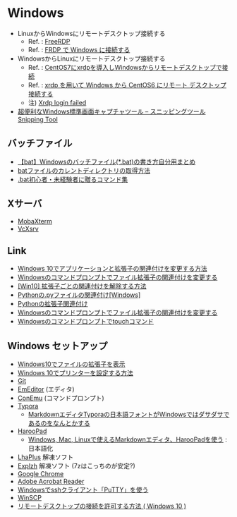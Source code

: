 
# Windows


* LinuxからWindowsにリモートデスクトップ接続する
  * Ref. : [FreeRDP](https://github.com/FreeRDP/FreeRDP)
  * Ref. : [FRDP で Windows に接続する](https://www.server-world.info/query?os=CentOS_7&p=x&f=5)
* WindowsからLinuxにリモートデスクトップ接続する
  * Ref. : [CentOS7にxrdpを導入しWindowsからリモートデスクトップで接続](https://qiita.com/shinoere/items/35793d9c6155145cb37c)
  * Ref. : [xrdp を用いて Windows から CentOS6 にリモート デスクトップ接続する](https://kogelog.com/2014/09/23/20140923-02/)
   * 注) [Xrdp login failed](https://askubuntu.com/questions/773626/xrdp-login-failed)
 * [超便利なWindows標準画面キャプチャツール – スニッピングツール Snipping Tool](http://techblog.ecstudio.jp/tech-tips/snipping-tool.html)

## バッチファイル

* [【bat】Windowsのバッチファイル(*.bat)の書き方自分用まとめ](https://qiita.com/sksmnagisa/items/8c4c1788af44cc1dc63a)
* [batファイルのカレントディレクトリの取得方法](https://qiita.com/shinichiro106/items/efb5052ef5fb8138c26d)
* [.bat初心者・未経験者に贈るコマンド集](https://qiita.com/sawa_tsuka/items/4432263ef34418175fa9)

## Xサーバ

* [MobaXterm](https://mobaxterm.mobatek.net/)
* [VcXsrv](https://sourceforge.net/projects/vcxsrv/ )

## Link

* [Windows 10でアプリケーションと拡張子の関連付けを変更する方法](https://121ware.com/qasearch/1007/app/servlet/relatedqa?QID=018054)
* [Windowsのコマンドプロンプトでファイル拡張子の関連付けを変更する](http://www.atmarkit.co.jp/ait/articles/0701/27/news021.html)
* [[Win10] 拡張子ごとの関連付けを解除する方法](https://shnk38.com/pc/how-to-win/win10-ext-association/)
* [Pythonの.pyファイルの関連付け[Windows]](http://cartman0.hatenablog.com/entry/2016/04/11/153733)
* [Pythonの拡張子関連付け](http://crape.org/tips/programming/91-python-assoc.html)
* [Windowsのコマンドプロンプトでファイル拡張子の関連付けを変更する](http://www.atmarkit.co.jp/ait/articles/0701/27/news021.html)
* [Windowsのコマンドプロンプトでtouchコマンド](https://qiita.com/Hiroki_M/items/ffac4383baac1c03adc0)

## Windows セットアップ

* [Windows10でファイルの拡張子を表示](http://qa.nifty.com/cs/catalog/faq_nqa/qid_15385/1.htm)
* [Windows 10でプリンターを設定する方法](https://121ware.com/qasearch/1007/app/servlet/relatedqa?QID=018177)
* [Git](Git.md)
* [EmEditor](https://jp.emeditor.com/download/) (エディタ)
* [ConEmu](https://conemu.github.io/)  (コマンドプロンプト)
* [Typora](https://typora.io/)
   * [MarkdownエディタTyporaの日本語フォントがWindowsではダサダサであるのをなんとかする](https://qiita.com/kouichi-c-nakamura/items/45947bcbc954ea611593)
* [HarooPad](http://pad.haroopress.com/)
   * [Windows, Mac, Linuxで使えるMarkdownエディタ、HarooPadを使う](https://qiita.com/shohei909/items/f33a6cace1c83bf36c8a)  : 日本語化
* [LhaPlus](https://forest.watch.impress.co.jp/library/software/lhaplus/)   解凍ソフト
* [Explzh](https://www.ponsoftware.com/) 解凍ソフト (7zはこっちのが安定?)
* [Google Chrome]( https://www.google.co.jp/chrome/browser/desktop/index.html)
* [Adobe Acrobat Reader](https://get.adobe.com/reader/?loc=jp)
* [Windowsでsshクライアント「PuTTY」を使う](http://www.atmarkit.co.jp/ait/articles/1006/25/news095.html)
* [WinSCP](https://winscp.net/eng/docs/lang:jp)
* [リモートデスクトップの接続を許可する方法 ( Windows 10 )](http://faq3.dospara.co.jp/faq/show/06300?site_domain=default)
